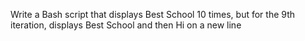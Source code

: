 Write a Bash script that displays Best School 10 times, but for the 9th iteration, displays Best School and then Hi on a new line
